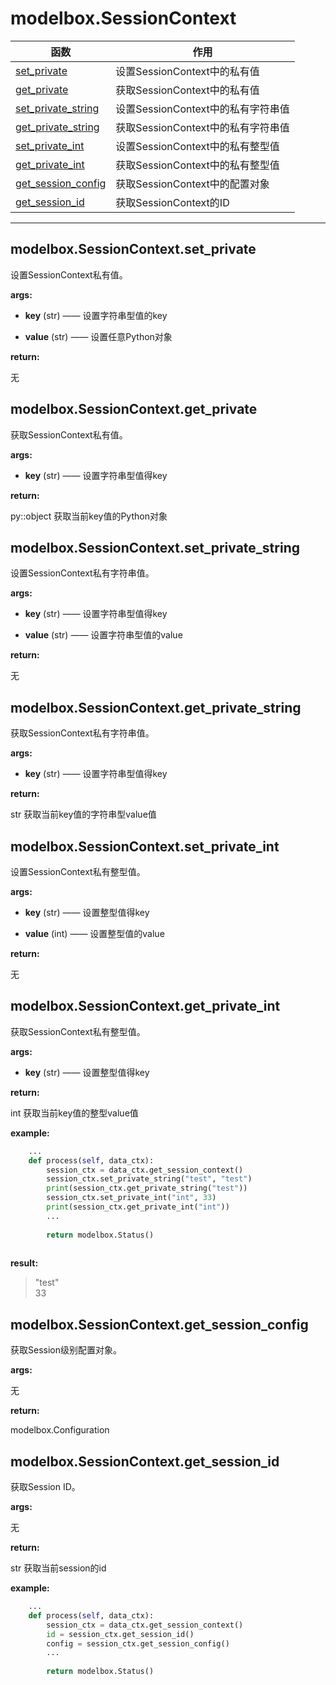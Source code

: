 # modelbox.SessionContext

|函数|作用|
|-|-|
|[set_private](#modelboxsessioncontextsetprivate)|设置SessionContext中的私有值|
|[get_private](#modelboxsessioncontextgetprivate)|获取SessionContext中的私有值|
|[set_private_string](#modelboxsessioncontextsetprivatestring)|设置SessionContext中的私有字符串值|
|[get_private_string](#modelboxsessioncontextgetprivatestring)|获取SessionContext中的私有字符串值|
|[set_private_int](#modelboxsessioncontextsetprivateint)|设置SessionContext中的私有整型值|
|[get_private_int](#modelboxsessioncontextgetprivateint)|获取SessionContext中的私有整型值|
|[get_session_config](#modelboxsessioncontextgetsessionconfig)|获取SessionContext中的配置对象|
|[get_session_id](#modelboxsessioncontextgetsessionid)|获取SessionContext的ID|
---

## modelbox.SessionContext.set_private

设置SessionContext私有值。

**args:**  

* **key** (str)  —— 设置字符串型值的key

* **value** (str) ——  设置任意Python对象

**return:**  

无

## modelbox.SessionContext.get_private

获取SessionContext私有值。

**args:**  

* **key** (str)  ——  设置字符串型值得key

**return:**  

py::object  获取当前key值的Python对象

## modelbox.SessionContext.set_private_string

设置SessionContext私有字符串值。

**args:**  

* **key** (str)  ——  设置字符串型值得key

* **value** (str) ——  设置字符串型值的value

**return:**  

无

## modelbox.SessionContext.get_private_string

获取SessionContext私有字符串值。

**args:**  

* **key** (str)  ——  设置字符串型值得key

**return:**  

str  获取当前key值的字符串型value值

## modelbox.SessionContext.set_private_int

设置SessionContext私有整型值。

**args:**  

* **key** (str)  ——  设置整型值得key

* **value** (int) ——  设置整型值的value

**return:**  

无

## modelbox.SessionContext.get_private_int

获取SessionContext私有整型值。

**args:**  

* **key** (str)  ——  设置整型值得key

**return:**  

int  获取当前key值的整型value值

**example:**  

```python
    ...
    def process(self, data_ctx):
        session_ctx = data_ctx.get_session_context()
        session_ctx.set_private_string("test", "test")
        print(session_ctx.get_private_string("test"))
        session_ctx.set_private_int("int", 33)
        print(session_ctx.get_private_int("int"))
        ...
        
        return modelbox.Status()
        
```

**result:**  

> "test"  
> 33

## modelbox.SessionContext.get_session_config

获取Session级别配置对象。

**args:**  

无

**return:**  

modelbox.Configuration

## modelbox.SessionContext.get_session_id

获取Session ID。

**args:**  

无

**return:**  

str  获取当前session的id

**example:**  

```python
    ...
    def process(self, data_ctx):
        session_ctx = data_ctx.get_session_context()
        id = session_ctx.get_session_id()
        config = session_ctx.get_session_config()
        ...
        
        return modelbox.Status()
        
```


